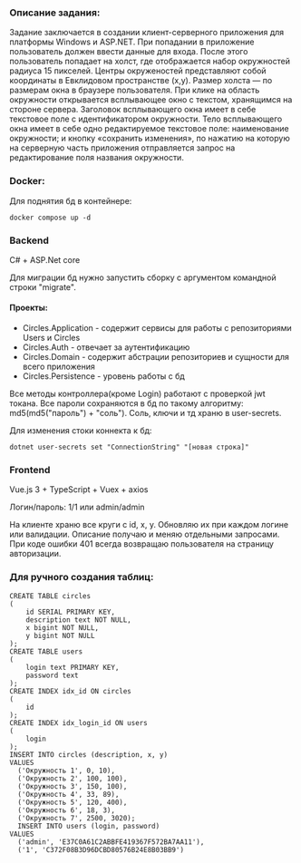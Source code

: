 ### Описание задания:
Задание заключается в создании клиент-серверного приложения для платформы Windows и ASP.NET.
При попадании в приложение пользователь должен ввести данные для входа. После этого пользователь попадает на холст, где отображается набор окружностей радиуса 15 пикселей. Центры окруженостей представляют собой координаты в Евклидовом пространстве (x,y). Размер холста — по размерам окна в браузере пользователя. При клике на область окружности открывается всплывающее окно с текстом, хранящимся на стороне сервера. Заголовок всплывающего окна имеет в себе текстовое поле с идентификатором окружности. Тело всплывающего окна имеет в себе одно редактируемое текстовое поле: наименование окружности; и кнопку «сохранить изменения», по нажатию на которую на серверную часть приложения отправляется запрос на редактирование поля названия окружности.

### Docker:
  Для поднятия бд в контейнере:
````
docker compose up -d
````
  
### Backend
C# + ASP.Net core

Для миграции бд нужно запустить сборку с аргументом командной строки "migrate".

#### Проекты:

- Circles.Application - содержит сервисы для работы с репозиториями Users и Circles
- Circles.Auth - отвечает за аутентификацию
- Circles.Domain - содержит абстрации репозиториев и сущности для всего приложения
- Circles.Persistence - уровень работы с бд

Все методы контроллера(кроме Login) работают с проверкой jwt токана.
Все пароли сохраняются в бд по такому алгоритму: md5(md5("пароль") + "соль").
Соль, ключи и тд храню в user-secrets.

Для изменения стоки коннекта к бд:
````
dotnet user-secrets set "ConnectionString" "[новая строка]"
````

### Frontend
Vue.js 3 + TypeScript + Vuex + axios

Логин/пароль: 1/1 или admin/admin

На клиенте храню все круги с id, x, y. Обновляю их при каждом логине или валидации.
Описание получаю и меняю отдельными запросами.
При коде ошибки 401 всегда возвращаю пользователя на страницу авторизации.

### Для ручного создания таблиц:

````
CREATE TABLE circles
(
    id SERIAL PRIMARY KEY,
    description text NOT NULL,
    x bigint NOT NULL,
    y bigint NOT NULL
);
CREATE TABLE users
(
    login text PRIMARY KEY,
    password text
);
CREATE INDEX idx_id ON circles
(
    id
);
CREATE INDEX idx_login_id ON users
(
    login
);
INSERT INTO circles (description, x, y)
VALUES
  ('Окружность 1', 0, 10),
  ('Окружность 2', 100, 100),
  ('Окружность 3', 150, 100),
  ('Окружность 4', 33, 89),
  ('Окружность 5', 120, 400),
  ('Окружность 6', 18, 3),
  ('Окружность 7', 2500, 3020);
  INSERT INTO users (login, password)
VALUES
  ('admin', 'E37C0A61C2ABBFE419367F572BA7AA11'),
  ('1', 'C372F08B3D96DCBD80576B24E8B03BB9')
````
